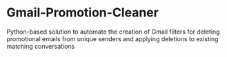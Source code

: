 # Gmail-Promotion-Cleaner
Python-based solution to automate the creation of Gmail filters for deleting promotional emails from unique senders and applying deletions to existing matching conversations
